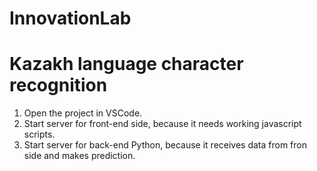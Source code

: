 # InnovationLab
# Kazakh language character recognition
1. Open the project in VSCode.   
2. Start server for front-end side, because it needs working javascript scripts.  
3. Start server for back-end Python, because it receives data from fron side and makes prediction.
